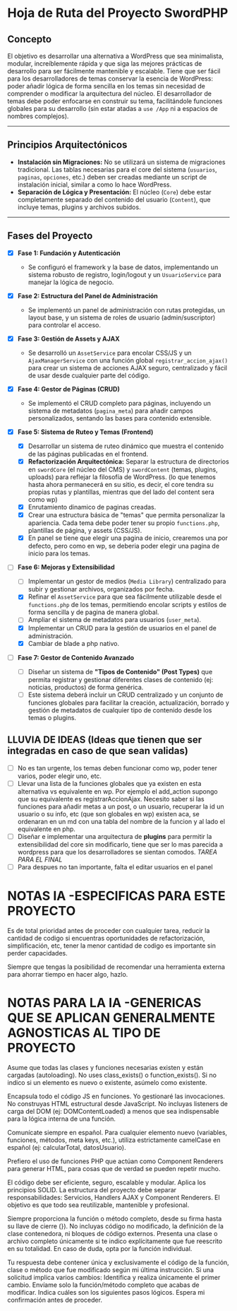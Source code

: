 # Hoja de Ruta del Proyecto SwordPHP

## Concepto
El objetivo es desarrollar una alternativa a WordPress que sea minimalista, modular, increíblemente rápida y que siga las mejores prácticas de desarrollo para ser fácilmente mantenible y escalable. Tiene que ser fácil para los desarrolladores de temas conservar la esencia de WordPress: poder añadir lógica de forma sencilla en los temas sin necesidad de comprender o modificar la arquitectura del núcleo. El desarrollador de temas debe poder enfocarse en construir su tema, facilitándole funciones globales para su desarrollo (sin estar atadas a `use /App` ni a espacios de nombres complejos).

---

## Principios Arquitectónicos
- **Instalación sin Migraciones:** No se utilizará un sistema de migraciones tradicional. Las tablas necesarias para el core del sistema (`usuarios`, `paginas`, `opciones`, etc.) deben ser creadas mediante un script de instalación inicial, similar a como lo hace WordPress.
- **Separación de Lógica y Presentación:** El núcleo (`Core`) debe estar completamente separado del contenido del usuario (`Content`), que incluye temas, plugins y archivos subidos.

---

## Fases del Proyecto

- [x] **Fase 1: Fundación y Autenticación**
    - Se configuró el framework y la base de datos, implementando un sistema robusto de registro, login/logout y un `UsuarioService` para manejar la lógica de negocio.

- [x] **Fase 2: Estructura del Panel de Administración**
    - Se implementó un panel de administración con rutas protegidas, un layout base, y un sistema de roles de usuario (admin/suscriptor) para controlar el acceso.

- [x] **Fase 3: Gestión de Assets y AJAX**
    - Se desarrolló un `AssetService` para encolar CSS/JS y un `AjaxManagerService` con una función global `registrar_accion_ajax()` para crear un sistema de acciones AJAX seguro, centralizado y fácil de usar desde cualquier parte del código.

- [x] **Fase 4: Gestor de Páginas (CRUD)**
    - Se implementó el CRUD completo para páginas, incluyendo un sistema de metadatos (`pagina_meta`) para añadir campos personalizados, sentando las bases para contenido extensible.

- [x] **Fase 5: Sistema de Ruteo y Temas (Frontend)**
    - [x] Desarrollar un sistema de ruteo dinámico que muestra el contenido de las páginas publicadas en el frontend.
    - [x] **Refactorización Arquitectónica:** Separar la estructura de directorios en `swordCore` (el núcleo del CMS) y `swordContent` (temas, plugins, uploads) para reflejar la filosofía de WordPress. (lo que tenemos hasta ahora permanecerá en su sitio, es decir, el core tendra su propias rutas y plantillas, mientras que del lado del content sera como wp)
    - [x] Enrutamiento dinamico de paginas creadas.
    - [x] Crear una estructura básica de "temas" que permita personalizar la apariencia. Cada tema debe poder tener su propio `functions.php`, plantillas de página, y assets (CSS/JS).
    - [x] En panel se tiene que elegir una pagina de inicio, crearemos una por defecto, pero como en wp, se deberia poder elegir una pagina de inicio para los temas.

- [ ] **Fase 6: Mejoras y Extensibilidad**
    - [ ] Implementar un gestor de medios (`Media Library`) centralizado para subir y gestionar archivos, organizados por fecha.
    - [x] Refinar el `AssetService` para que sea fácilmente utilizable desde el `functions.php` de los temas, permitiendo encolar scripts y estilos de forma sencilla y de pagina de manera global. 
    - [ ] Ampliar el sistema de metadatos para usuarios (`user_meta`).
    - [x] Implementar un CRUD para la gestión de usuarios en el panel de administración. 
    - [x] Cambiar de blade a php nativo.

- [ ] **Fase 7: Gestor de Contenido Avanzado**
    - [ ] Diseñar un sistema de **"Tipos de Contenido" (Post Types)** que permita registrar y gestionar diferentes clases de contenido (ej: noticias, productos) de forma genérica.
    - [ ] Este sistema deberá incluir un CRUD centralizado y un conjunto de funciones globales para facilitar la creación, actualización, borrado y gestión de metadatos de cualquier tipo de contenido desde los temas o plugins.

## LLUVIA DE IDEAS (Ideas que tienen que ser integradas en caso de que sean validas)

- [ ] No es tan urgente, los temas deben funcionar como wp, poder tener varios, poder elegir uno, etc.
- [ ] Llevar una lista de la funciones globales que ya existen en esta alternativa vs equivalente en wp. Por ejemplo el add_action supongo que su equivalente es registrarAccionAjax. Necesito saber si las funciones para añadir metas a un post, o un usuario, recuperar la id un usuario o su info, etc (que son globales en wp) existen aca, se ordenaran en un md con una tabla del nombre de la funcion y al lado el equivalente en php.
- [ ] Diseñar e implementar una arquitectura de **plugins** para permitir la extensibilidad del core sin modificarlo, tiene que ser lo mas parecida a wordpress para que los desarrolladores se sientan comodos. *TAREA PARA EL FINAL*
- [ ] Para despues no tan importante, falta el editar usuarios en el panel

# NOTAS IA -ESPECIFICAS PARA ESTE PROYECTO

Es de total prioridad antes de proceder con cualquier tarea, reducir la cantidad de codigo si encuentras oportunidades de refactorización, simplificación, etc, tener la menor cantidad de codigo es importante sin perder capacidades.

Siempre que tengas la posibilidad de recomendar una herramienta externa para ahorrar tiempo en hacer algo, hazlo.

# NOTAS PARA LA IA -GENERICAS QUE SE APLICAN GENERALMENTE AGNOSTICAS AL TIPO DE PROYECTO

Asume que todas las clases y funciones necesarias existen y están cargadas (autoloading). No uses class_exists() o function_exists(). Si no indico si un elemento es nuevo o existente, asúmelo como existente.

Encapsula todo el código JS en funciones. Yo gestionaré las invocaciones. No construyas HTML estructural desde JavaScript. No incluyas listeners de carga del DOM (ej: DOMContentLoaded) a menos que sea indispensable para la lógica interna de una función.

Comunícate siempre en español. Para cualquier elemento nuevo (variables, funciones, métodos, meta keys, etc.), utiliza estrictamente camelCase en español (ej: calcularTotal, datosUsuario).

Prefiero el uso de funciones PHP que actúan como Component Renderers para generar HTML, para cosas que de verdad se pueden repetir mucho.

El código debe ser eficiente, seguro, escalable y modular. Aplica los principios SOLID. La estructura del proyecto debe separar responsabilidades: Servicios, Handlers AJAX y Component Renderers. El objetivo es que todo sea reutilizable, mantenible y profesional.

Siempre proporciona la función o método completo, desde su firma hasta su llave de cierre (}). No incluyas código no modificado, la definición de la clase contenedora, ni bloques de código externos. Presenta una clase o archivo completo únicamente si te indico explícitamente que fue reescrito en su totalidad. En caso de duda, opta por la función individual.

Tu respuesta debe contener única y exclusivamente el código de la función, clase o método que fue modificado según mi última instrucción. Si una solicitud implica varios cambios: Identifica y realiza únicamente el primer cambio. Envíame solo la función/método completo que acabas de modificar. Indica cuáles son los siguientes pasos lógicos. Espera mi confirmación antes de proceder.